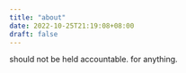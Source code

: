```yaml
---
title: "about"
date: 2022-10-25T21:19:08+08:00
draft: false
---
```


should not be held accountable. for anything.